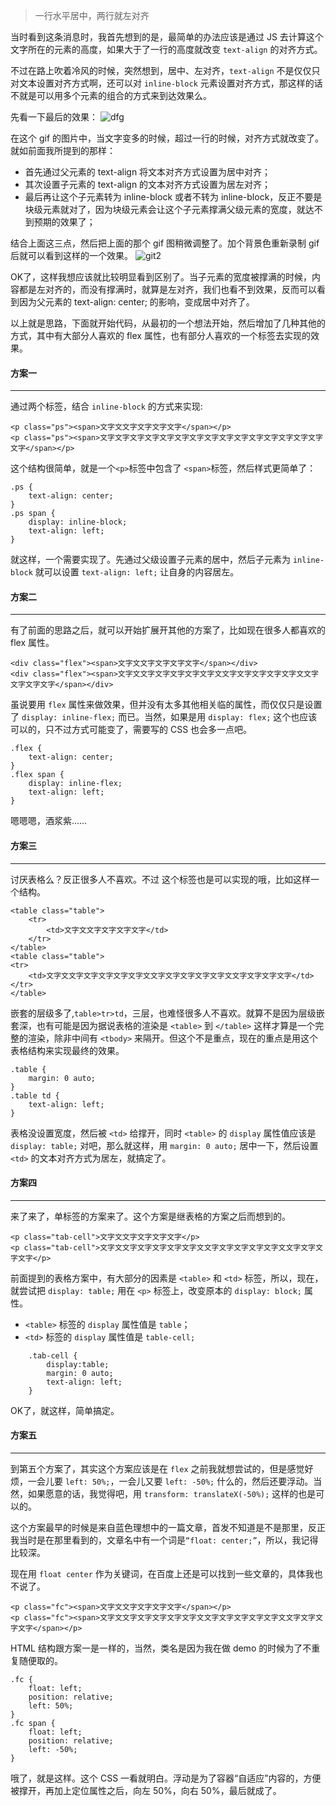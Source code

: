 > 一行水平居中，两行就左对齐

当时看到这条消息时，我首先想到的是，最简单的办法应该是通过 JS 去计算这个文字所在的元素的高度，如果大于了一行的高度就改变 `text-align` 的对齐方式。

不过在路上吹着冷风的时候，突然想到，居中、左对齐，`text-align` 不是仅仅只对文本设置对齐方式啊，还可以对 `inline-block` 元素设置对齐方式，那这样的话不就是可以用多个元素的组合的方式来到达效果么。

先看一下最后的效果：
![dfg](http://mmbiz.qpic.cn/mmbiz_gif/7aMczKfM23KAH6lCIyP1pIl4JHiaJsOOgAIGib1cYRiaic3NhmSwVQV1CjjMZfcu6icsg00LHlaichrA9ibjHxmjGJfZw/0?wx_fmt=gif&tp=webp&wxfrom=5&wx_lazy=1)

在这个 gif 的图片中，当文字变多的时候，超过一行的时候，对齐方式就改变了。就如前面我所提到的那样：

* 首先通过父元素的 text-align 将文本对齐方式设置为居中对齐；
* 其次设置子元素的 text-align 的文本对齐方式设置为居左对齐；
* 最后再让这个子元素转为 inline-block 或者不转为 inline-block，反正不要是块级元素就对了，因为块级元素会让这个子元素撑满父级元素的宽度，就达不到预期的效果了；

结合上面这三点，然后把上面的那个 gif 图稍微调整了。加个背景色重新录制 gif 后就可以看到这样的一个效果。
![git2](http://mmbiz.qpic.cn/mmbiz_gif/7aMczKfM23KAH6lCIyP1pIl4JHiaJsOOgWk2CuicgA0Iz8nlsEFzBO2Zph1BlzbR0sEcxYMDDo2kj8l53Few0HcA/0?wx_fmt=gif&tp=webp&wxfrom=5&wx_lazy=1)

OK了，这样我想应该就比较明显看到区别了。当子元素的宽度被撑满的时候，内容都是左对齐的，而没有撑满时，就算是左对齐，我们也看不到效果，反而可以看到因为父元素的 text-align: center; 的影响，变成居中对齐了。

以上就是思路，下面就开始代码，从最初的一个想法开始，然后增加了几种其他的方式，其中有大部分人喜欢的 flex 属性，也有部分人喜欢的一个标签去实现的效果。

#### 方案一
***
通过两个标签，结合 `inline-block` 的方式来实现:
    
	<p class="ps"><span>文字文文字文字文字文字</span></p>
  	<p class="ps"><span>文字文字文字文字文字文字文字文字文字文字文字文字文字文字文字文字</span></p>

这个结构很简单，就是一个`<p>`标签中包含了 `<span>`标签，然后样式更简单了：

	.ps {
  		text-align: center;
	}
	.ps span {
  		display: inline-block;
  		text-align: left;
	}
就这样，一个需要实现了。先通过父级设置子元素的居中，然后子元素为 `inline-block` 就可以设置 `text-align: left;` 让自身的内容居左。

#### 方案二
***
有了前面的思路之后，就可以开始扩展开其他的方案了，比如现在很多人都喜欢的 flex 属性。

	<div class="flex"><span>文字文文字文字文字文字</span></div>
	<div class="flex"><span>文字文文字文字文字文字文字文文字文字文字文字文字文文字文字文字文字</span></div>
	
虽说要用 `flex` 属性来做效果，但并没有太多其他相关临的属性，而仅仅只是设置了 `display: inline-flex;` 而已。当然，如果是用 `display: flex;` 这个也应该可以的，只不过方式可能变了，需要写的 CSS 也会多一点吧。

	.flex {
  		text-align: center;
	}
	.flex span {
  		display: inline-flex;
  		text-align: left;
	}
嗯嗯嗯，酒浆紫……
#### 方案三
***
讨厌表格么？反正很多人不喜欢。不过 <table> 这个标签也是可以实现的哦，比如这样一个结构。

	<table class="table">
  		<tr>
    		<td>文字文文字文字文字文字</td>
  		</tr>
	</table>
	<table class="table">
  	<tr>
    	<td>文字文文字文字文字文字文字文文字文字文字文字文字文文字文字文字文字</td>
  	</tr>
	</table>
嵌套的层级多了,`table>tr>td`，三层，也难怪很多人不喜欢。就算不是因为层级嵌套深，也有可能是因为据说表格的渲染是 `<table>` 到 `</table>` 这样才算是一个完整的渲染，除非中间有 `<tbody>` 来隔开。但这个不是重点，现在的重点是用这个表格结构来实现最终的效果。

	.table {
  		margin: 0 auto;
	}
	.table td {
  		text-align: left;
	}

表格没设置宽度，然后被 `<td>` 给撑开，同时 `<table>` 的 `display` 属性值应该是 `display: table;` 对吧，那么就这样，用 `margin: 0 auto;` 居中一下，然后设置 `<td>` 的文本对齐方式为居左，就搞定了。

#### 方案四
---
来了来了，单标签的方案来了。这个方案是继表格的方案之后而想到的。
	
	<p class="tab-cell">文字文文字文字文字文字</p>
	<p class="tab-cell">文字文文字文字文字文字文字文文字文字文字文字文字文文字文字文字文字</p>
	
前面提到的表格方案中，有大部分的因素是 `<table>` 和 `<td>` 标签，所以，现在，就尝试把 `display: table;` 用在 `<p>` 标签上，改变原本的 `display: block;` 属性。

* `<table>` 标签的 `display` 属性值是 `table`；
*  `<td>` 标签的 `display` 属性值是 `table-cell;`

```	
	.tab-cell {
  		display:table;
  		margin: 0 auto;
  		text-align: left;
	}
```
OK了，就这样，简单搞定。

#### 方案五
---
到第五个方案了，其实这个方案应该是在 `flex` 之前我就想尝试的，但是感觉好烦，一会儿要 `left: 50%;`，一会儿又要 `left: -50%;` 什么的，然后还要浮动。当然，如果愿意的话，我觉得吧，用 `transform: translateX(-50%);` 这样的也是可以的。

这个方案最早的时候是来自蓝色理想中的一篇文章，首发不知道是不是那里，反正我当时是在那里看到的，文章名中有一个词是`“float: center;”`，所以，我记得比较深。

现在用 `float center` 作为关键词，在百度上还是可以找到一些文章的，具体我也不说了。

	<p class="fc"><span>文字文文字文字文字文字</span></p>
	<p class="fc"><span>文字文文字文字文字文字文字文文字文字文字文字文字文文字文字文字文字</span></p>
	
HTML 结构跟方案一是一样的，当然，类名是因为我在做 demo 的时候为了不重复随便取的。

	.fc {
  		float: left;
  		position: relative;
  		left: 50%;
	}
	.fc span {
  		float: left;
  		position: relative;
  		left: -50%;
	}
哦了，就是这样。这个 CSS 一看就明白。浮动是为了容器“自适应”内容的，方便被撑开，再加上定位属性之后，向左 50%，向右 50%，最后就成了。